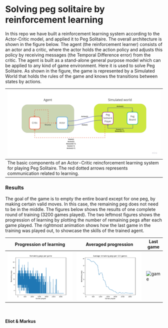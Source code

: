 # Solving peg solitaire by reinforcement learning 

In this repo we have built a reinforcement learning system according
to the Actor-Critic model, and applied it to Peg Solitaire.
The overall architecture is shown in the figure below.
The agent (the reinforcement learner) consists of an 
actor and a critic, where the actor holds the action policy and adjusts
this policy by receiving messages (the Temporal Difference error) from the critic.
The agent is built as a stand-alone general purpose model which can be applied to
any kind of game environment.
Here it is used to solve Peg Solitaire. As shown in the figure, 
the game is represented by a Simulated World that holds the rules of 
the game and knows the transitions between states by actions. 

| ![actor-critic](/images/actor-critic_rl-system.jpg) |
| --- |
| The basic components of an Actor-Critic reincforcement learning system for playing Peg Solitaire. The red dotted arrows represents communication related to learning. |



### Results
The goal of the game is to empty the entire board except for one peg, by making certain valid moves.
In this case, the remaining peg does not need to be in the middle.
The figures below shows the results of one complete round of training (3200 games played).
The two leftmost figures shows the progression of learning by plotting the
number of remaining pegs after each game played. The rightmost animation shows how the last
game in the training was played out, to showcase the skills of the trained agent.

Progression of learning | Averaged progression | Last game 
------------ | ------------- | -------------
![pegs left](/images/example_run/pegs_left.png) | ![avg pegs](/images/example_run/average_pegs_left.png) | ![game](/images/example_run/game.gif) 





<br/>

#### Eliot & Markus